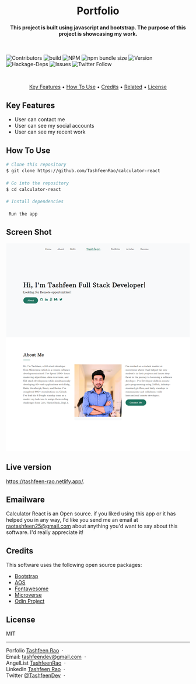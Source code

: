 
<h1 align="center">
  <br>
    Portfolio
  <br>
</h1>

<h4 align="center">This project is built using javascript and bootstrap. The purpose of this project is showcasing my work.
</h4>
</br>

![Contributors](https://img.shields.io/badge/Contributor-Tashfeen-green)
![build](https://img.shields.io/badge/build-passing-green)
![NPM](https://img.shields.io/badge/NPM-14.01-green)
![npm bundle size](https://img.shields.io/bundlephobia/min/react?color=green)
![Version](https://img.shields.io/badge/version-1.0.0-green)
![Hackage-Deps](https://img.shields.io/hackage-deps/v/json)
![Issues](https://img.shields.io/badge/issues-0-green)
![Twitter Follow](https://img.shields.io/twitter/follow/TashfeenDev?label=Tashfeen&style=social)

</br>

<p align="center">
  <a href="#key-features">Key Features</a> •
  <a href="#how-to-use">How To Use</a> •
  <a href="#credits">Credits</a> •
  <a href="#related">Related</a> •
  <a href="#license">License</a>
</p>


## Key Features

* User can contact me
* User can  see my social accounts
* User can see my recent work

## How To Use

```bash
# Clone this repository
$ git clone https://github.com/TashfeenRao/calculator-react

# Go into the repository
$ cd calculator-react

# Install dependencies

 Run the app

```

## Screen Shot

![screenshot](final.png)
## Live version

https://tashfeen-rao.netlify.app/.

## Emailware

Calculator React is an Open source. if you liked using this app or it has helped you in any way, I'd like you send me an email at <raotashfeen25@gmail.com> about anything you'd want to say about this software. I'd really appreciate it!

## Credits

This software uses the following open source packages:

- [Bootstrap](https://bootstrap.org/)
- [AOS](https://nodejs.org/)
- [Fontawesome](https://webpack.js.org/)
- [Microverse](http://microverse.org/)
- [Odin Project](https://www.theodinproject.com/)

## License

MIT

---
Porfolio [Tashfeen Rao](https://tashfeen-rao.netlify.app/) &nbsp;&middot;&nbsp;
</br>
Email: tashfeendev@gmail.com &nbsp;&middot;&nbsp;
</br>
AngelList [TashfeenRao](https://angel.co/u/tashfeen-rao) &nbsp;&middot;&nbsp;
</br>
LinkedIn [Tashfeen Rao](https://www.linkedin.com/in/tashfeen-rao/) &nbsp;&middot;&nbsp;
</br>
Twitter [@TashfeenDev](https://twitter.com/TashfeenDev) &nbsp;&middot;&nbsp;
